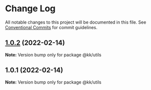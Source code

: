 # Change Log

All notable changes to this project will be documented in this file.
See [Conventional Commits](https://conventionalcommits.org) for commit guidelines.

## [1.0.2](http://gitlab.zjweidu.com:8686/huangqian/middleware_admin/compare/@kk/utils@1.0.1...@kk/utils@1.0.2) (2022-02-14)

**Note:** Version bump only for package @kk/utils





## 1.0.1 (2022-02-14)

**Note:** Version bump only for package @kk/utils

